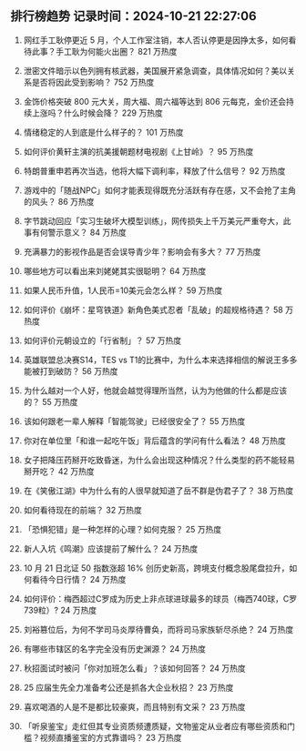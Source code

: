 
## 排行榜趋势 记录时间：2024-10-21 22:27:06
  
  1. 网红手工耿停更近 5 月，个人工作室注销，本人否认停更是因挣太多，如何看待此事？手工耿为何能火出圈？ 821 万热度
    
  2. 泄密文件暗示以色列拥有核武器，美国展开紧急调查，具体情况如何？美以关系是否将因此受到影响？ 752 万热度
    
  3. 金饰价格突破 800 元大关，周大福、周六福等达到 806 元每克，金价还会持续上涨吗？什么时候会降？ 229 万热度
    
  4. 情绪稳定的人到底是什么样子的？ 101 万热度
    
  5. 如何评价黄轩主演的抗美援朝题材电视剧《上甘岭》？ 95 万热度
    
  6. 特朗普重申若再次当选，他将大幅下调利率，释放了什么信号？ 92 万热度
    
  7. 游戏中的「随战NPC」如何才能表现得既充分活跃有存在感，又不会抢了主角的风头？ 86 万热度
    
  8. 字节跳动回应「实习生破坏大模型训练」，网传损失上千万美元严重夸大，此事有何警示意义？ 84 万热度
    
  9. 充满暴力的影视作品是否会误导青少年？影响会有多大？ 77 万热度
    
  10. 哪些地方可以看出来刘姥姥其实很聪明？ 64 万热度
    
  11. 如果人民币升值，1人民币=10美元会怎么样？ 59 万热度
    
  12. 如何评价《崩坏：星穹铁道》新角色美式忍者「乱破」的超规格待遇？ 58 万热度
    
  13. 如何评价元朝设立的「行省制」？ 57 万热度
    
  14. 英雄联盟总决赛S14，TES vs T1的比赛中，为什么本来选择相信的解说王多多能被打到破防？ 56 万热度
    
  15. 为什么越对一个人好，他就会越觉得理所当然，认为为他做的什么都是应该的？ 55 万热度
    
  16. 该如何跟老一辈人解释「智能驾驶」已经很安全了？ 55 万热度
    
  17. 你对在单位里「和谁一起吃午饭」背后蕴含的学问有什么看法？ 48 万热度
    
  18. 女子把降压药掰开吃致昏迷，为什么会出现这种情况？什么类型的药不能轻易掰开吃？ 42 万热度
    
  19. 在《笑傲江湖》中为什么有的人很早就知道了岳不群是伪君子了？ 38 万热度
    
  20. 如何看待现在的前端？ 32 万热度
    
  21. 「恐惧犯错」是一种怎样的心理？如何克服？ 25 万热度
    
  22. 新人入坑《鸣潮》应该提前了解什么？ 24 万热度
    
  23. 10 月 21 日北证 50 指数涨超 16% 创历史新高，跨境支付概念股尾盘拉升，如何看待今日行情？ 24 万热度
    
  24. 如何评价：梅西超过C罗成为历史上非点球进球最多的球员（梅西740球，C罗739粒）? 24 万热度
    
  25. 刘裕篡位后，为何不学司马炎厚待曹奂，而将司马家族斩尽杀绝？ 24 万热度
    
  26. 有哪些市辖区的名字完全没有历史渊源？ 24 万热度
    
  27. 秋招面试时被问「你对加班怎么看」？该如何回答？ 24 万热度
    
  28. 25 应届生先全力准备考公还是抓各大企业秋招？ 23 万热度
    
  29. 喜欢喝酒的人是不是都比较豪爽，而且特别有文采？ 23 万热度
    
  30. 「听泉鉴宝」走红但其专业资质频遭质疑，文物鉴定从业者应有哪些资质和门槛？视频直播鉴宝的方式靠谱吗？ 23 万热度
    